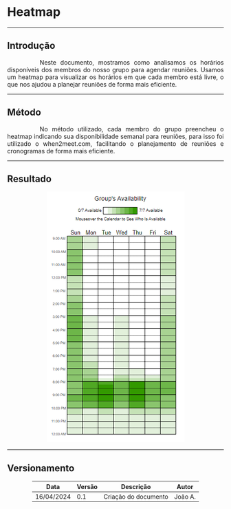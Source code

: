 # Heatmap

---

## Introdução

<p style="text-indent: 2cm; text-align: justify;">Neste documento, mostramos como analisamos os horários disponíveis dos membros do nosso grupo para agendar reuniões. Usamos um heatmap para visualizar os horários em que cada membro está livre, o que nos ajudou a planejar reuniões de forma mais eficiente.</p>

---

## Método

<p style="text-indent: 2cm; text-align: justify;">No método utilizado, cada membro do grupo preencheu o heatmap indicando sua disponibilidade semanal para reuniões, para isso foi utilizado o when2meet.com, facilitando o planejamento de reuniões e cronogramas de forma mais eficiente.</p>

---

## Resultado

<center>
<img src="https://raw.githubusercontent.com/mdsreq-fga-unb/2024.1-AlfaTaste/main/docs/assets/heatmap.png" style="width:auto"/>
</center>

---

## Versionamento


<div style="margin: 0 auto; width: fit-content;">

| Data       | Versão | Descrição            | Autor   |
|------------|--------|----------------------|---------|
| 16/04/2024 | 0.1    | Criação do documento | João A. |

</div>